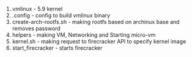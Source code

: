 1. vmlinux - 5.9 kernel
2. .config - config to build vmlinux binary
3. create-arch-rootfs.sh - making rootfs based on archinux base and removes password
4. helpers - making VM, Networking and Starting micro-vm
5. kernel.sh - making request to firecracker API to specify kernel image
6. start_firecracker - starts firecracker
